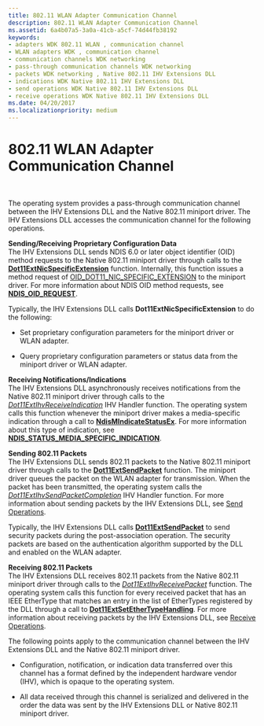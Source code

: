 ```yaml
---
title: 802.11 WLAN Adapter Communication Channel
description: 802.11 WLAN Adapter Communication Channel
ms.assetid: 6a4b07a5-3a0a-41cb-a5cf-74d44fb38192
keywords:
- adapters WDK 802.11 WLAN , communication channel
- WLAN adapters WDK , communication channel
- communication channels WDK networking
- pass-through communication channels WDK networking
- packets WDK networking , Native 802.11 IHV Extensions DLL
- indications WDK Native 802.11 IHV Extensions DLL
- send operations WDK Native 802.11 IHV Extensions DLL
- receive operations WDK Native 802.11 IHV Extensions DLL
ms.date: 04/20/2017
ms.localizationpriority: medium
---
```


# 802.11 WLAN Adapter Communication Channel




 

The operating system provides a pass-through communication channel between the IHV Extensions DLL and the Native 802.11 miniport driver. The IHV Extensions DLL accesses the communication channel for the following operations.

<a href="" id="--------sending-receiving-proprietary-configuration-data"></a> **Sending/Receiving Proprietary Configuration Data**  
The IHV Extensions DLL sends NDIS 6.0 or later object identifier (OID) method requests to the Native 802.11 miniport driver through calls to the [**Dot11ExtNicSpecificExtension**](/windows-hardware/drivers/ddi/wlanihv/nc-wlanihv-dot11ext_nic_specific_extension) function. Internally, this function issues a method request of [OID\_DOT11\_NIC\_SPECIFIC\_EXTENSION](/previous-versions/windows/hardware/wireless/oid-dot11-nic-specific-extension) to the miniport driver. For more information about NDIS OID method requests, see [**NDIS\_OID\_REQUEST**](/windows-hardware/drivers/ddi/ndis/ns-ndis-_ndis_oid_request).

Typically, the IHV Extensions DLL calls **Dot11ExtNicSpecificExtension** to do the following:

-   Set proprietary configuration parameters for the miniport driver or WLAN adapter.

-   Query proprietary configuration parameters or status data from the miniport driver or WLAN adapter.

<a href="" id="receiving-notifications-indications"></a>**Receiving Notifications/Indications**  
The IHV Extensions DLL asynchronously receives notifications from the Native 802.11 miniport driver through calls to the [*Dot11ExtIhvReceiveIndication*](/windows-hardware/drivers/ddi/wlanihv/nc-wlanihv-dot11extihv_receive_indication) IHV Handler function. The operating system calls this function whenever the miniport driver makes a media-specific indication through a call to [**NdisMIndicateStatusEx**](/windows-hardware/drivers/ddi/ndis/nf-ndis-ndismindicatestatusex). For more information about this type of indication, see [**NDIS\_STATUS\_MEDIA\_SPECIFIC\_INDICATION**](./ndis-status-media-specific-indication.md).

<a href="" id="sending-802-11-packets"></a>**Sending 802.11 Packets**  
The IHV Extensions DLL sends 802.11 packets to the Native 802.11 miniport driver through calls to the [**Dot11ExtSendPacket**](/windows-hardware/drivers/ddi/wlanihv/nc-wlanihv-dot11ext_send_packet) function. The miniport driver queues the packet on the WLAN adapter for transmission. When the packet has been transmitted, the operating system calls the [*Dot11ExtIhvSendPacketCompletion*](/windows-hardware/drivers/ddi/wlanihv/nc-wlanihv-dot11extihv_send_packet_completion) IHV Handler function. For more information about sending packets by the IHV Extensions DLL, see [Send Operations](send-operations.md).

Typically, the IHV Extensions DLL calls [**Dot11ExtSendPacket**](/windows-hardware/drivers/ddi/wlanihv/nc-wlanihv-dot11ext_send_packet) to send security packets during the post-association operation. The security packets are based on the authentication algorithm supported by the DLL and enabled on the WLAN adapter.

<a href="" id="receiving-802-11-packets"></a>**Receiving 802.11 Packets**  
The IHV Extensions DLL receives 802.11 packets from the Native 802.11 miniport driver through calls to the [*Dot11ExtIhvReceivePacket*](/windows-hardware/drivers/ddi/wlanihv/nc-wlanihv-dot11extihv_receive_packet) function. The operating system calls this function for every received packet that has an IEEE EtherType that matches an entry in the list of EtherTypes registered by the DLL through a call to [**Dot11ExtSetEtherTypeHandling**](/windows-hardware/drivers/ddi/wlanihv/nc-wlanihv-dot11ext_set_ethertype_handling). For more information about receiving packets by the IHV Extensions DLL, see [Receive Operations](receive-operations.md).

The following points apply to the communication channel between the IHV Extensions DLL and the Native 802.11 miniport driver.

-   Configuration, notification, or indication data transferred over this channel has a format defined by the independent hardware vendor (IHV), which is opaque to the operating system.

-   All data received through this channel is serialized and delivered in the order the data was sent by the IHV Extensions DLL or Native 802.11 miniport driver.

 

 